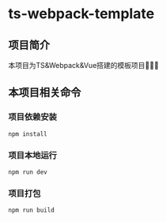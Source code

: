 # ts-webpack-template

## 项目简介
本项目为TS&Webpack&Vue搭建的模板项目🚀🚀🚀


## 本项目相关命令

### 项目依赖安装
```
npm install
```

### 项目本地运行
```
npm run dev
```

### 项目打包
```
npm run build
```
